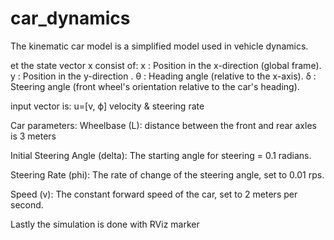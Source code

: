 # car_dynamics

The kinematic car model is a simplified model used in vehicle dynamics.



et the state vector x consist of:
x : Position in the x-direction (global frame).
y : Position in the y-direction .
θ : Heading angle (relative to the x-axis).
δ : Steering angle (front wheel's orientation relative to the car's heading).

input vector is:
u=[v, ϕ]   velocity & steering rate




Car parameters:
Wheelbase (L): distance between the front and rear axles is 3 meters

Initial Steering Angle (delta): The starting angle for steering = 0.1 radians.

Steering Rate (phi): The rate of change of the steering angle, set to 0.01 rps.

Speed (v): The constant forward speed of the car, set to 2 meters per second.



Lastly the  simulation is done with RViz  marker
